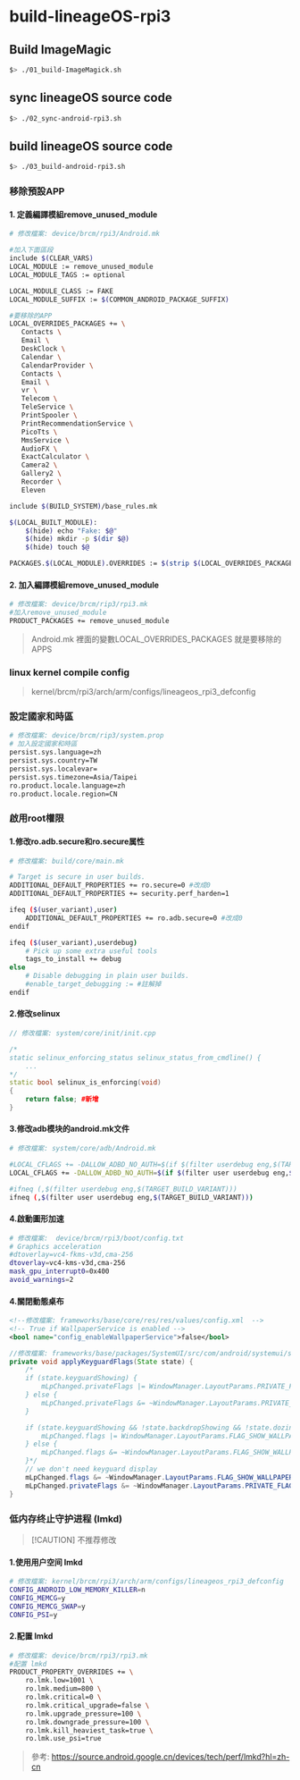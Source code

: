 # build-lineageOS-rpi3
## Build ImageMagic
```bash
$> ./01_build-ImageMagick.sh
```

## sync lineageOS source code
```bash
$> ./02_sync-android-rpi3.sh
```

## build lineageOS source code
```bash
$> ./03_build-android-rpi3.sh
```

### 移除預設APP
#### 1. 定義編譯模組remove_unused_module
```bash
# 修改檔案: device/brcm/rpi3/Android.mk

#加入下面區段
include $(CLEAR_VARS)
LOCAL_MODULE := remove_unused_module
LOCAL_MODULE_TAGS := optional

LOCAL_MODULE_CLASS := FAKE
LOCAL_MODULE_SUFFIX := $(COMMON_ANDROID_PACKAGE_SUFFIX)

#要移除的APP
LOCAL_OVERRIDES_PACKAGES += \
   Contacts \
   Email \
   DeskClock \
   Calendar \
   CalendarProvider \
   Contacts \
   Email \
   vr \
   Telecom \
   TeleService \
   PrintSpooler \
   PrintRecommendationService \
   PicoTts \
   MmsService \
   AudioFX \
   ExactCalculator \
   Camera2 \
   Gallery2 \
   Recorder \
   Eleven

include $(BUILD_SYSTEM)/base_rules.mk

$(LOCAL_BUILT_MODULE):
	$(hide) echo "Fake: $@"
	$(hide) mkdir -p $(dir $@)
	$(hide) touch $@

PACKAGES.$(LOCAL_MODULE).OVERRIDES := $(strip $(LOCAL_OVERRIDES_PACKAGES))
```
#### 2. 加入編譯模組remove_unused_module
```bash
# 修改檔案: device/brcm/rip3/rpi3.mk
#加入remove_unused_module
PRODUCT_PACKAGES += remove_unused_module
```
> Android.mk 裡面的變數LOCAL_OVERRIDES_PACKAGES 就是要移除的APPS

### linux kernel compile config
> kernel/brcm/rpi3/arch/arm/configs/lineageos_rpi3_defconfig


### 設定國家和時區
```bash
# 修改檔案: device/brcm/rip3/system.prop
# 加入設定國家和時區 
persist.sys.language=zh
persist.sys.country=TW
persist.sys.localevar=
persist.sys.timezone=Asia/Taipei
ro.product.locale.language=zh
ro.product.locale.region=CN
```

### 啟用root權限
#### 1.修改ro.adb.secure和ro.secure属性
```bash
# 修改檔案: build/core/main.mk

# Target is secure in user builds.
ADDITIONAL_DEFAULT_PROPERTIES += ro.secure=0 #改成0
ADDITIONAL_DEFAULT_PROPERTIES += security.perf_harden=1

ifeq ($(user_variant),user)
    ADDITIONAL_DEFAULT_PROPERTIES += ro.adb.secure=0 #改成0
endif

ifeq ($(user_variant),userdebug)
    # Pick up some extra useful tools
    tags_to_install += debug
else
    # Disable debugging in plain user builds.
    #enable_target_debugging := #註解掉
endif
```

#### 2.修改selinux
```cpp
// 修改檔案: system/core/init/init.cpp

/*
static selinux_enforcing_status selinux_status_from_cmdline() {
    ...
*/
static bool selinux_is_enforcing(void)
{
    return false; #新增
}
```

#### 3.修改adb模块的android.mk文件
```bash
# 修改檔案: system/core/adb/Android.mk

#LOCAL_CFLAGS += -DALLOW_ADBD_NO_AUTH=$(if $(filter userdebug eng,$(TARGET_BUILD_VARIANT)),1,0)
LOCAL_CFLAGS += -DALLOW_ADBD_NO_AUTH=$(if $(filter user userdebug eng,$(TARGET_BUILD_VARIANT)),1,0

#ifneq (,$(filter userdebug eng,$(TARGET_BUILD_VARIANT)))
ifneq (,$(filter user userdebug eng,$(TARGET_BUILD_VARIANT)))
```

#### 4.啟動圖形加速
```bash
# 修改檔案:  device/brcm/rpi3/boot/config.txt
# Graphics acceleration
#dtoverlay=vc4-fkms-v3d,cma-256
dtoverlay=vc4-kms-v3d,cma-256
mask_gpu_interrupt0=0x400
avoid_warnings=2
```

#### 4.關閉動態桌布
```xml
<!--修改檔案: frameworks/base/core/res/res/values/config.xml  -->
<!-- True if WallpaperService is enabled -->
<bool name="config_enableWallpaperService">false</bool>
```
```java
//修改檔案: frameworks/base/packages/SystemUI/src/com/android/systemui/statusbar/phone/StatusBarWindowManager.java
private void applyKeyguardFlags(State state) {
    /*
    if (state.keyguardShowing) {
        mLpChanged.privateFlags |= WindowManager.LayoutParams.PRIVATE_FLAG_KEYGUARD;
    } else {
        mLpChanged.privateFlags &= ~WindowManager.LayoutParams.PRIVATE_FLAG_KEYGUARD;
    }

    if (state.keyguardShowing && !state.backdropShowing && !state.dozing) {
        mLpChanged.flags |= WindowManager.LayoutParams.FLAG_SHOW_WALLPAPER;
    } else {
        mLpChanged.flags &= ~WindowManager.LayoutParams.FLAG_SHOW_WALLPAPER;
    }*/
    // we don't need keyguard display
    mLpChanged.flags &= ~WindowManager.LayoutParams.FLAG_SHOW_WALLPAPER;
    mLpChanged.privateFlags &= ~WindowManager.LayoutParams.PRIVATE_FLAG_KEYGUARD;
}
```

### 低内存终止守护进程 (lmkd)
> [!CAUTION] 不推荐修改
#### 1.使用用户空间 lmkd
```bash
# 修改檔案: kernel/brcm/rpi3/arch/arm/configs/lineageos_rpi3_defconfig
CONFIG_ANDROID_LOW_MEMORY_KILLER=n
CONFIG_MEMCG=y
CONFIG_MEMCG_SWAP=y
CONFIG_PSI=y
```
#### 2.配置 lmkd
```bash
# 修改檔案: device/brcm/rpi3/rpi3.mk
#配置 lmkd
PRODUCT_PROPERTY_OVERRIDES += \
    ro.lmk.low=1001 \
    ro.lmk.medium=800 \
    ro.lmk.critical=0 \
    ro.lmk.critical_upgrade=false \
    ro.lmk.upgrade_pressure=100 \
    ro.lmk.downgrade_pressure=100 \
    ro.lmk.kill_heaviest_task=true \
    ro.lmk.use_psi=true 
```
> 參考: https://source.android.google.cn/devices/tech/perf/lmkd?hl=zh-cn